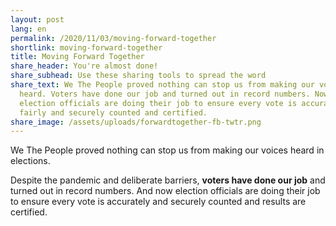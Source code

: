 ```yaml
---
layout: post
lang: en
permalink: /2020/11/03/moving-forward-together
shortlink: moving-forward-together
title: Moving Forward Together
share_header: You're almost done!
share_subhead: Use these sharing tools to spread the word
share_text: We The People proved nothing can stop us from making our voices
  heard. Voters have done our job and turned out in record numbers. Now,
  election officials are doing their job to ensure every vote is accurately,
  fairly and securely counted and certified.
share_image: /assets/uploads/forwardtogether-fb-twtr.png
---
```

We The People proved nothing can stop us from making our voices heard in elections.

Despite the pandemic and deliberate barriers, **voters have done our job** and turned out in record numbers. And now election officials are doing their job to ensure every vote is accurately and securely counted and results are certified.
